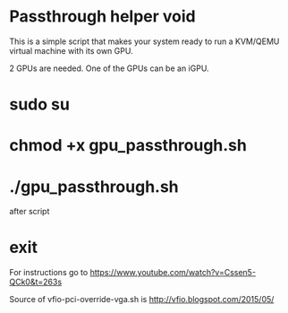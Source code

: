# Passthrough helper void

This is a simple script that makes your system ready to run a KVM/QEMU virtual machine with its own GPU.

2 GPUs are needed. One of the GPUs can be an iGPU.

# sudo su
# chmod +x gpu_passthrough.sh
# ./gpu_passthrough.sh

after script
# exit
 
For instructions go to https://www.youtube.com/watch?v=Cssen5-QCk0&t=263s

Source of vfio-pci-override-vga.sh is http://vfio.blogspot.com/2015/05/
